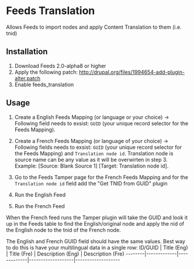 Feeds Translation
=================

Allows Feeds to import nodes and apply Content Translation to them (i.e. tnid)

Installation
------------

1. Download Feeds 2.0-alpha8 or higher
2. Apply the following patch: http://drupal.org/files/1994654-add-plugin-alter.patch
3. Enable feeds_translation


Usage
-----

1. Create a English Feeds Mapping (or language or your choice) -> Following field needs to exsist: ```GUID``` (your unique record selector for the Feeds Mapping).

2. Create a French Feeds Mapping (or language of your choice) -> Following fields needs to exsist: ```GUID``` (your unique record selector for the Feeds Mapping) and ```Translation node id```.  Translation node is source name can be any value as it will be overwirten in step 3. Example: [Source: Blank Source 1] [Target: Translation node id].

3. Go to the Feeds Tamper page for the French Feeds Mapping and for the ```Translation node id``` field add the "Get TNID from GUID" plugin

4. Run the English Feed

5. Run the French Feed

When the French feed runs the Tamper plugin will take the GUID and look it up in the Feeds table to find the English/original node and apply the nid of the English node to the tnid of the French node.

The English and French GUID field should have the same values.  Best way to do this is have your multilingual data in a single row:
ID/GUID | Title (Eng) | Title (Fre) | Description (Eng) | Description (Fre)
--------|-------------|-------------|-------------------|-------------------
